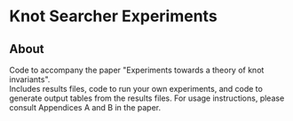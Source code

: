 # Knot Searcher Experiments

## About
Code to accompany the paper "Experiments towards a theory of knot invariants". <br>
Includes results files, code to run your own experiments, and code to generate output tables from the results files.
For usage instructions, please consult Appendices A and B in the paper.

